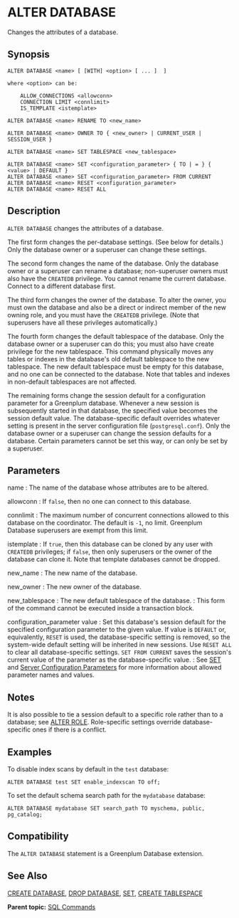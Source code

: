 # ALTER DATABASE

Changes the attributes of a database.

## Synopsis

``` {#sql_command_synopsis}
ALTER DATABASE <name> [ [WITH] <option> [ ... ]  ]

where <option> can be:

    ALLOW_CONNECTIONS <allowconn>
    CONNECTION LIMIT <connlimit>
    IS_TEMPLATE <istemplate>

ALTER DATABASE <name> RENAME TO <new_name>

ALTER DATABASE <name> OWNER TO { <new_owner> | CURRENT_USER | SESSION_USER }

ALTER DATABASE <name> SET TABLESPACE <new_tablespace>

ALTER DATABASE <name> SET <configuration_parameter> { TO | = } { <value> | DEFAULT }
ALTER DATABASE <name> SET <configuration_parameter> FROM CURRENT
ALTER DATABASE <name> RESET <configuration_parameter>
ALTER DATABASE <name> RESET ALL

```

## Description

`ALTER DATABASE` changes the attributes of a database.

The first form changes the per-database settings. \(See below for details.\)  Only the database owner or a superuser can change these settings.

The second form changes the name of the database. Only the database owner or a superuser can rename a database; non-superuser owners must also have the `CREATEDB` privilege. You cannot rename the current database. Connect to a different database first.

The third form changes the owner of the database. To alter the owner, you must own the database and also be a direct or indirect member of the new owning role, and you must have the `CREATEDB` privilege. \(Note that superusers have all these privileges automatically.\)

The fourth form changes the default tablespace of the database. Only the database owner or a superuser can do this; you must also have create privilege for the new tablespace. This command physically moves any tables or indexes in the database's old default tablespace to the new tablespace. The new default tablespace must be empty for this database, and no one can be connected to the database. Note that tables and indexes in non-default tablespaces are not affected.

The remaining forms change the session default for a configuration parameter for a Greenplum database. Whenever a new session is subsequently started in that database, the specified value becomes the session default value. The database-specific default overrides whatever setting is present in the server configuration file \(`postgresql.conf`\). Only the database owner or a superuser can change the session defaults for a database. Certain parameters cannot be set this way, or can only be set by a superuser.

## Parameters

name
:   The name of the database whose attributes are to be altered.

allowconn
:   If `false`, then no one can connect to this database.

connlimit
:   The maximum number of concurrent connections allowed to this database on the coordinator. The default is `-1`, no limit. Greenplum Database superusers are exempt from this limit.

istemplate
:   If `true`, then this database can be cloned by any user with `CREATEDB` privileges; if `false`, then only superusers or the owner of the database can clone it. Note that template databases cannot be dropped.

new_name
:   The new name of the database.

new\_owner
:   The new owner of the database.

new\_tablespace
:   The new default tablespace of the database.
:   This form of the command cannot be executed inside a transaction block.

configuration\_parameter value
:   Set this database's session default for the specified configuration parameter to the given value. If value is `DEFAULT` or, equivalently, `RESET` is used, the database-specific setting is removed, so the system-wide default setting will be inherited in new sessions. Use `RESET ALL` to clear all database-specific settings. `SET FROM CURRENT` saves the session's current value of the parameter as the database-specific value.
:   See [SET](SET.html) and [Server Configuration Parameters](../config_params/guc_config.html) for more information about allowed parameter names and values.

## Notes

It is also possible to tie a session default to a specific role rather than to a database; see [ALTER ROLE](ALTER_ROLE.html). Role-specific settings override database-specific ones if there is a conflict.

## Examples

To disable index scans by default in the `test` database:

```
ALTER DATABASE test SET enable_indexscan TO off;
```

To set the default schema search path for the `mydatabase` database:

```
ALTER DATABASE mydatabase SET search_path TO myschema, public, pg_catalog;
```

## Compatibility

The `ALTER DATABASE` statement is a Greenplum Database extension.

## See Also

[CREATE DATABASE](CREATE_DATABASE.html), [DROP DATABASE](DROP_DATABASE.html), [SET](SET.html), [CREATE TABLESPACE](CREATE_TABLESPACE.html)

**Parent topic:** [SQL Commands](../sql_commands/sql_ref.html)

